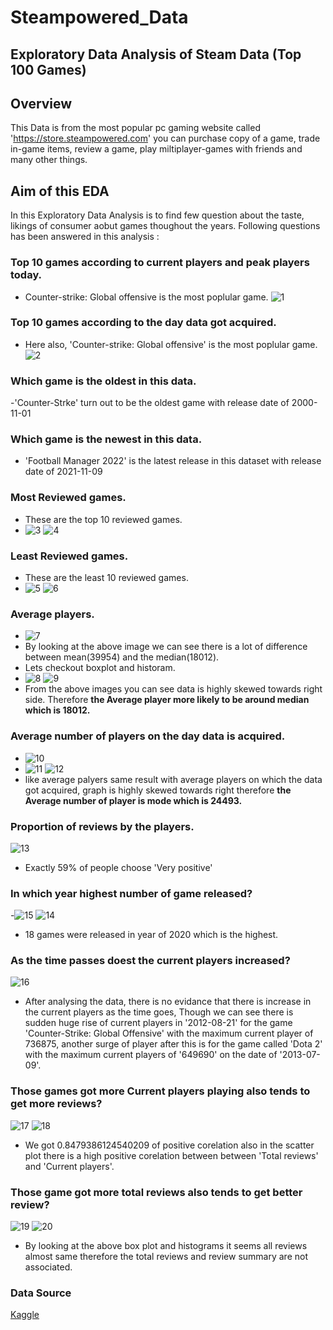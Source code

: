 # Steampowered_Data

## Exploratory Data Analysis of Steam Data (Top 100 Games)

## Overview
This Data is from the most popular pc gaming website called 'https://store.steampowered.com' you can purchase copy of a game, trade in-game items, review a game, play miltiplayer-games with friends and many other things.

## Aim of this EDA
In this Exploratory Data Analysis is to find few question about the taste, likings of consumer aobut games thoughout the years. 
Following questions has been answered in this analysis :

### Top 10 games according to current players and peak players today.
- Counter-strike: Global offensive is the most poplular game.
![1](https://user-images.githubusercontent.com/90683408/145413443-a73adc4f-9f80-45c1-9930-65ce978ee786.png)
### Top 10 games according to the day data got acquired.
- Here also, 'Counter-strike: Global offensive' is the most poplular game.
![2](https://user-images.githubusercontent.com/90683408/145413830-b9530d79-c64b-4405-a86b-ad9803731a05.png)
### Which game is the oldest in this data.
-'Counter-Strke' turn out to be the oldest game with release date of 2000-11-01
### Which game is the newest in this data.
- 'Football Manager 2022' is the latest release in this dataset with release date of 2021-11-09
### Most Reviewed games.
- These are the top 10 reviewed games.
- ![3](https://user-images.githubusercontent.com/90683408/145415117-50d5523a-993b-4e63-9150-7da8fb16076f.png)
![4](https://user-images.githubusercontent.com/90683408/145415215-4746ee3d-9ac9-46e1-9ff1-150041297dc2.png)
### Least Reviewed games.
- These are the least 10 reviewed games.
- ![5](https://user-images.githubusercontent.com/90683408/145423532-d6c218c3-9f5a-4201-9a54-b6decb34c1a9.png)
![6](https://user-images.githubusercontent.com/90683408/145423563-82bf8ed9-97cd-4957-b692-132936fccce6.png)
 ### Average players.
 - ![7](https://user-images.githubusercontent.com/90683408/145426476-694da869-8686-4656-9528-8554d56ed62c.png)
- By looking at the above image we can see there is a lot of difference between mean(39954) and the median(18012).
- Lets checkout boxplot and historam.
- ![8](https://user-images.githubusercontent.com/90683408/145426596-bcd73ad9-012d-4fc7-a358-2981dd327438.png)
![9](https://user-images.githubusercontent.com/90683408/145426604-62d310ff-dd8c-4008-b718-2065156c3ffb.png)
- From the above images you can see data is highly skewed towards right side. Therefore **the Average player more likely to be around median which is 18012.**
### Average number of players on the day data is acquired.
- ![10](https://user-images.githubusercontent.com/90683408/145427847-022fe0da-9513-4a3e-8b74-47702b54fec3.png)
- ![11](https://user-images.githubusercontent.com/90683408/145427878-4142e3ee-436c-4b1a-81ea-e4efe026fb80.png)
![12](https://user-images.githubusercontent.com/90683408/145427889-175ac8d2-1294-412f-ac97-424fa52f4037.png)
- like average palyers same result with average players on which the data got acquired, graph is highly skewed towards right therefore **the Average number of player is mode which is 24493.**
### Proportion of reviews by the players.
![13](https://user-images.githubusercontent.com/90683408/145428802-4b445e32-781d-4f8c-9471-3e4d7178da53.png)
- Exactly 59% of people choose 'Very positive'
### In which year highest number of game released?
-![15](https://user-images.githubusercontent.com/90683408/145429834-beb6b151-7e3b-4ccc-9432-cd7792ddd1f2.png)
![14](https://user-images.githubusercontent.com/90683408/145429592-966d8ff7-b026-45cf-b24e-ece3e93c6626.png)
- 18 games were released in year of 2020 which is the highest.
### As the time passes doest the current players increased?
![16](https://user-images.githubusercontent.com/90683408/145430700-c2483187-7cd7-4cd6-839f-ded2e4306366.png)
- After analysing the data, there is no evidance that there is increase in the current players as the time goes, Though we can see there is sudden huge rise of current players in '2012-08-21' for the game 'Counter-Strike: Global Offensive' with the maximum current player of 736875, another surge of player after this is for the game called 'Dota 2' with the maximum current players of '649690' on the date of '2013-07-09'.
### Those games got more Current players playing also tends to get more reviews?
![17](https://user-images.githubusercontent.com/90683408/145431031-03009ca4-e480-4b13-81d1-ae2b075d0e45.png)
![18](https://user-images.githubusercontent.com/90683408/145431052-adaa6660-da47-407d-b4e9-1740e1fa7335.png)
- We got 0.8479386124540209 of positive corelation also in the scatter plot there is a high positive corelation between between 'Total reviews' and 'Current players'.

### Those game got more total reviews also tends to get better review?
![19](https://user-images.githubusercontent.com/90683408/145431680-5cf7f93b-68dc-4cf1-babf-fb0918b66fbe.png)
![20](https://user-images.githubusercontent.com/90683408/145431690-92354cca-6168-4c6e-a3d9-6e71eea2c922.png)
- By looking at the above box plot and histograms it seems all reviews almost same therefore the total reviews and review summary are not associated.

### Data Source
[Kaggle](https://www.kaggle.com/angadchau/steam-top-100-gamesnov-2021)
